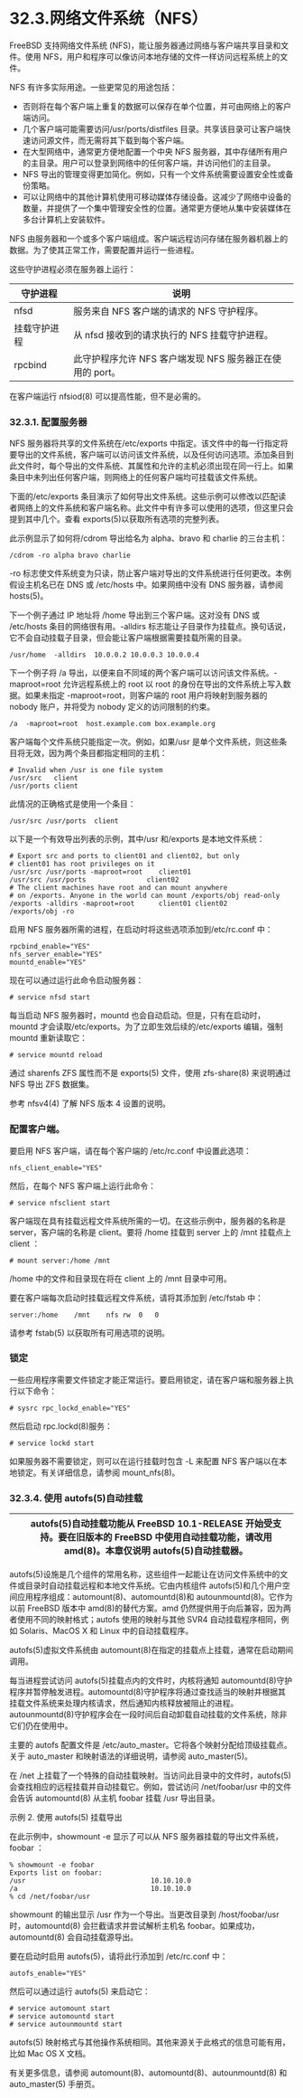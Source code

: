 # 32.3.网络文件系统（NFS）

FreeBSD 支持网络文件系统 (NFS)，能让服务器通过网络与客户端共享目录和文件。使用 NFS，用户和程序可以像访问本地存储的文件一样访问远程系统上的文件。

NFS 有许多实际用途。一些更常见的用途包括：

* 否则将在每个客户端上重复的数据可以保存在单个位置，并可由网络上的客户端访问。
* 几个客户端可能需要访问/usr/ports/distfiles 目录。共享该目录可让客户端快速访问源文件，而无需将其下载到每个客户端。
* 在大型网络中，通常更方便地配置一个中央 NFS 服务器，其中存储所有用户的主目录。用户可以登录到网络中的任何客户端，并访问他们的主目录。
* NFS 导出的管理变得更加简化。例如，只有一个文件系统需要设置安全性或备份策略。
* 可以让网络中的其他计算机使用可移动媒体存储设备。这减少了网络中设备的数量，并提供了一个集中管理安全性的位置。通常更方便地从集中安装媒体在多台计算机上安装软件。

NFS 由服务器和一个或多个客户端组成。客户端远程访问存储在服务器机器上的数据。为了使其正常工作，需要配置并运行一些进程。

这些守护进程必须在服务器上运行：

| 守护进程     | 说明                                                      |
| -------------- | ----------------------------------------------------------- |
| nfsd         | 服务来自 NFS 客户端的请求的 NFS 守护程序。 |
| 挂载守护进程 | 从 nfsd 接收到的请求执行的 NFS 挂载守护进程。   |
| rpcbind      | 此守护程序允许 NFS 客户端发现 NFS 服务器正在使用的 port。|

在客户端运行 nfsiod(8) 可以提高性能，但不是必需的。

### 32.3.1. 配置服务器

NFS 服务器将共享的文件系统在/etc/exports 中指定。该文件中的每一行指定将要导出的文件系统，客户端可以访问该文件系统，以及任何访问选项。添加条目到此文件时，每个导出的文件系统、其属性和允许的主机必须出现在同一行上。如果条目中未列出任何客户端，则网络上的任何客户端均可挂载该文件系统。

下面的/etc/exports 条目演示了如何导出文件系统。这些示例可以修改以匹配读者网络上的文件系统和客户端名称。此文件中有许多可以使用的选项，但这里只会提到其中几个。查看 exports(5)以获取所有选项的完整列表。

此示例显示了如何将/cdrom 导出给名为 alpha、bravo 和 charlie 的三台主机：

```
/cdrom -ro alpha bravo charlie
```

-ro 标志使文件系统变为只读，防止客户端对导出的文件系统进行任何更改。本例假设主机名已在 DNS 或 /etc/hosts 中。如果网络中没有 DNS 服务器，请参阅 hosts(5)。

下一个例子通过 IP 地址将 /home 导出到三个客户端。这对没有 DNS 或 /etc/hosts 条目的网络很有用。-alldirs 标志能让子目录作为挂载点。换句话说，它不会自动挂载子目录，但会能让客户端根据需要挂载所需的目录。

```
/usr/home  -alldirs  10.0.0.2 10.0.0.3 10.0.0.4
```

下一个例子将 /a 导出，以便来自不同域的两个客户端可以访问该文件系统。-maproot=root 允许远程系统上的 root 以 root 的身份在导出的文件系统上写入数据。如果未指定 -maproot=root，则客户端的 root 用户将映射到服务器的 nobody 账户，并将受为 nobody 定义的访问限制的约束。

```
/a  -maproot=root  host.example.com box.example.org
```

客户端每个文件系统只能指定一次。例如，如果/usr 是单个文件系统，则这些条目将无效，因为两个条目都指定相同的主机：

```
# Invalid when /usr is one file system
/usr/src   client
/usr/ports client
```

此情况的正确格式是使用一个条目：

```
/usr/src /usr/ports  client
```

以下是一个有效导出列表的示例，其中/usr 和/exports 是本地文件系统：

```
# Export src and ports to client01 and client02, but only
# client01 has root privileges on it
/usr/src /usr/ports -maproot=root    client01
/usr/src /usr/ports               client02
# The client machines have root and can mount anywhere
# on /exports. Anyone in the world can mount /exports/obj read-only
/exports -alldirs -maproot=root      client01 client02
/exports/obj -ro
```

启用 NFS 服务器所需的进程，在启动时将这些选项添加到/etc/rc.conf 中：

```
rpcbind_enable="YES"
nfs_server_enable="YES"
mountd_enable="YES"
```

现在可以通过运行此命令启动服务器：

```
# service nfsd start
```

每当启动 NFS 服务器时，mountd 也会自动启动。但是，只有在启动时，mountd 才会读取/etc/exports。为了立即生效后续的/etc/exports 编辑，强制 mountd 重新读取它：

```
# service mountd reload
```

通过 sharenfs ZFS 属性而不是 exports(5) 文件，使用 zfs-share(8) 来说明通过 NFS 导出 ZFS 数据集。

参考 nfsv4(4) 了解 NFS 版本 4 设置的说明。

### 配置客户端。

要启用 NFS 客户端，请在每个客户端的 /etc/rc.conf 中设置此选项：

```
nfs_client_enable="YES"
```

然后，在每个 NFS 客户端上运行此命令：

```
# service nfsclient start
```

客户端现在具有挂载远程文件系统所需的一切。在这些示例中，服务器的名称是 server，客户端的名称是 client。要将 /home 挂载到 server 上的 /mnt 挂载点上 client ：

```
# mount server:/home /mnt
```

/home 中的文件和目录现在将在 client 上的 /mnt 目录中可用。

要在客户端每次启动时挂载远程文件系统，请将其添加到 /etc/fstab 中：

```
server:/home	/mnt	nfs	rw	0	0
```

请参考 fstab(5) 以获取所有可用选项的说明。

### 锁定

一些应用程序需要文件锁定才能正常运行。要启用锁定，请在客户端和服务器上执行以下命令：

```
# sysrc rpc_lockd_enable="YES"
```

然后启动 rpc.lockd(8)服务：

```
# service lockd start
```

如果服务器不需要锁定，则可以在运行挂载时包含 -L 来配置 NFS 客户端以在本地锁定。有关详细信息，请参阅 mount_nfs(8)。

### 32.3.4. 使用 autofs(5)自动挂载

|  | autofs(5)自动挂载功能从 FreeBSD 10.1-RELEASE 开始受支持。要在旧版本的 FreeBSD 中使用自动挂载功能，请改用 amd(8)。本章仅说明 autofs(5)自动挂载器。|
| -- | --------------------------------------------------------------------------------------------------------------------------------------------------- |

autofs(5)设施是几个组件的常用名称，这些组件一起能让在访问文件系统中的文件或目录时自动挂载远程和本地文件系统。它由内核组件 autofs(5)和几个用户空间应用程序组成：automount(8)、automountd(8)和 autounmountd(8)。它作为以前 FreeBSD 版本中 amd(8)的替代方案。amd 仍然提供用于向后兼容，因为两者使用不同的映射格式；autofs 使用的映射与其他 SVR4 自动挂载程序相同，例如 Solaris、MacOS X 和 Linux 中的自动挂载程序。

autofs(5)虚拟文件系统由 automount(8)在指定的挂载点上挂载，通常在启动期间调用。

每当进程尝试访问 autofs(5)挂载点内的文件时，内核将通知 automountd(8)守护程序并暂停触发进程。automountd(8)守护程序将通过查找适当的映射并根据其挂载文件系统来处理内核请求，然后通知内核释放被阻止的进程。autounmountd(8)守护程序会在一段时间后自动卸载自动挂载的文件系统，除非它们仍在使用中。

主要的 autofs 配置文件是 /etc/auto_master。它将各个映射分配给顶级挂载点。关于 auto_master 和映射语法的详细说明，请参阅 auto_master(5)。

在 /net 上挂载了一个特殊的自动挂载映射。当访问此目录中的文件时，autofs(5) 会查找相应的远程挂载并自动挂载它。例如，尝试访问 /net/foobar/usr 中的文件会告诉 automountd(8) 从主机 foobar 挂载 /usr 导出目录。

示例 2. 使用 autofs(5) 挂载导出

在此示例中，showmount -e 显示了可以从 NFS 服务器挂载的导出文件系统，foobar ：

```
% showmount -e foobar
Exports list on foobar:
/usr                               10.10.10.0
/a                                 10.10.10.0
% cd /net/foobar/usr
```

showmount 的输出显示 /usr 作为一个导出。当更改目录到 /host/foobar/usr 时，automountd(8) 会拦截请求并尝试解析主机名 foobar。如果成功，automountd(8) 会自动挂载源导出。

要在启动时启用 autofs(5)，请将此行添加到 /etc/rc.conf 中：

```
autofs_enable="YES"
```

然后可以通过运行 autofs(5) 来启动它：

```
# service automount start
# service automountd start
# service autounmountd start
```

autofs(5) 映射格式与其他操作系统相同。其他来源关于此格式的信息可能有用，比如 Mac OS X 文档。

有关更多信息，请参阅 automount(8)、automountd(8)、autounmountd(8) 和 auto_master(5) 手册页。
